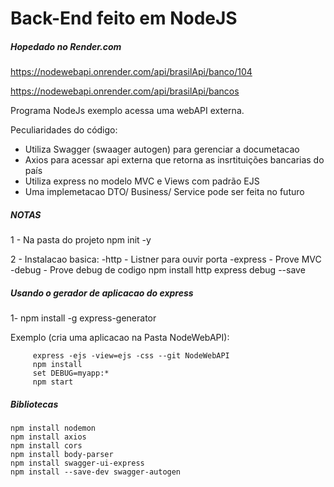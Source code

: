 # Back-End feito em NodeJS

##### Hopedado no Render.com
https://nodewebapi.onrender.com/api/brasilApi/banco/104

https://nodewebapi.onrender.com/api/brasilApi/bancos

Programa NodeJs exemplo acessa uma webAPI externa.

Peculiaridades do código:

- Utiliza Swagger (swaager autogen) para gerenciar a documetacao
- Axios para acessar api externa que retorna as insrtituições bancarias do país
- Utiliza express no modelo MVC e Views com padrão EJS
- Uma implemetacao DTO/ Business/ Service pode ser feita no futuro


##### NOTAS

1 - Na pasta do projeto
	npm init -y

2 - Instalacao basica:
    -http    - Listner para ouvir porta
    -express - Prove MVC
    -debug   - Prove debug de codigo
	npm install http express debug --save


##### Usando o gerador de aplicacao do express

1- npm install -g express-generator

Exemplo (cria uma aplicacao na Pasta NodeWebAPI):

```
     express -ejs -view=ejs -css --git NodeWebAPI
     npm install
     set DEBUG=myapp:* 
     npm start
```

##### Bibliotecas
```
npm install nodemon
npm install axios
npm install cors
npm install body-parser
npm install swagger-ui-express
npm install --save-dev swagger-autogen
```

